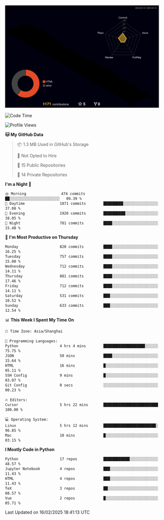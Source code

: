 <!--![](https://raw.githubusercontent.com/BorisYang326/BorisYang326/output/github-contribution-grid-snake-dark.svg) -->
![](./profile-3d-contrib/profile-night-rainbow.svg)
<!--START_SECTION:waka-->
![Code Time](http://img.shields.io/badge/Code%20Time-777%20hrs%2027%20mins-blue)

![Profile Views](http://img.shields.io/badge/Profile%20Views-0-blue)

**🐱 My GitHub Data** 

> 📦 1.3 MB Used in GitHub's Storage 
 > 
> 🚫 Not Opted to Hire
 > 
> 📜 15 Public Repositories 
 > 
> 🔑 14 Private Repositories 
 > 
**I'm a Night 🦉** 

```text
🌞 Morning                474 commits         ██░░░░░░░░░░░░░░░░░░░░░░░   09.39 % 
🌆 Daytime                1871 commits        █████████░░░░░░░░░░░░░░░░   37.08 % 
🌃 Evening                1920 commits        ██████████░░░░░░░░░░░░░░░   38.05 % 
🌙 Night                  781 commits         ████░░░░░░░░░░░░░░░░░░░░░   15.48 % 
```
📅 **I'm Most Productive on Thursday** 

```text
Monday                   820 commits         ████░░░░░░░░░░░░░░░░░░░░░   16.25 % 
Tuesday                  757 commits         ████░░░░░░░░░░░░░░░░░░░░░   15.00 % 
Wednesday                712 commits         ████░░░░░░░░░░░░░░░░░░░░░   14.11 % 
Thursday                 881 commits         ████░░░░░░░░░░░░░░░░░░░░░   17.46 % 
Friday                   712 commits         ████░░░░░░░░░░░░░░░░░░░░░   14.11 % 
Saturday                 531 commits         ███░░░░░░░░░░░░░░░░░░░░░░   10.52 % 
Sunday                   633 commits         ███░░░░░░░░░░░░░░░░░░░░░░   12.54 % 
```


📊 **This Week I Spent My Time On** 

```text
🕑︎ Time Zone: Asia/Shanghai

💬 Programming Languages: 
Python                   4 hrs 4 mins        ███████████████████░░░░░░   75.75 % 
JSON                     50 mins             ████░░░░░░░░░░░░░░░░░░░░░   15.64 % 
HTML                     16 mins             █░░░░░░░░░░░░░░░░░░░░░░░░   05.11 % 
SSH Config               9 mins              █░░░░░░░░░░░░░░░░░░░░░░░░   03.07 % 
Git Config               0 secs              ░░░░░░░░░░░░░░░░░░░░░░░░░   00.23 % 

🔥 Editors: 
Cursor                   5 hrs 22 mins       █████████████████████████   100.00 % 

💻 Operating System: 
Linux                    5 hrs 12 mins       ████████████████████████░   96.85 % 
Mac                      10 mins             █░░░░░░░░░░░░░░░░░░░░░░░░   03.15 % 
```

**I Mostly Code in Python** 

```text
Python                   17 repos            ████████████░░░░░░░░░░░░░   48.57 % 
Jupyter Notebook         4 repos             ███░░░░░░░░░░░░░░░░░░░░░░   11.43 % 
HTML                     4 repos             ███░░░░░░░░░░░░░░░░░░░░░░   11.43 % 
TeX                      3 repos             ██░░░░░░░░░░░░░░░░░░░░░░░   08.57 % 
Vue                      2 repos             █░░░░░░░░░░░░░░░░░░░░░░░░   05.71 % 
```




 Last Updated on 16/02/2025 18:41:13 UTC
<!--END_SECTION:waka-->
